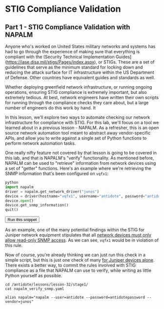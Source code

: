 # STIG Compliance Validation
## Part 1  - STIG Compliance Validation with NAPALM

Anyone who's worked on United States military networks and systems has had to go through the experience of making sure that everything is compliant with the (Security Technical Implementation Guides](https://iase.disa.mil/stigs/Pages/index.aspx), or STIGs. These are a set of guidelines that serve as the minimum standard for locking down and reducing the attack surface for IT infrastructure within the US Department of Defense. Other countries have equivalent guides and standards as well.

Whether deploying greenfield network infrastructure, or running ongoing operations, ensuring STIG compliance is extremely important, but also extremely tedious. At best, network engineers have written their own scripts for running through the compliance checks they care about, but a large number of engineers do this work by hand. It

In this lesson, we'll explore two ways to automate checking our network infrastructure for compliance with STIG. For this lab, we'll focus on a tool we learned about in a previous lesson - NAPALM. As a refresher, this is an open source network automation tool meant to abstract away vendor-specific APIs, and allow you to write against a single set of Python functions to perform network automation tasks.

One really nifty feature not covered by that lesson is going to be covered in this lab, and that is NAPALM's "verify" functionality. As mentioned before, NAPALM can be used to "retrieve" information from network devices using a set of "getter" functions. Here's an example where we're retrieving the SNMP information that's been configured on `vqfx1`:

```python
python
import napalm
driver = napalm.get_network_driver("junos")
device = driver(hostname="vqfx1", username="antidote", password="antidotepassword")
device.open()
device.get_snmp_information()
quit()
```
<button type="button" class="btn btn-primary btn-sm" onclick="runSnippetInTab('linux1', 0)">Run this snippet</button>

As an example, one of the many potential findings within the STIG for Juniper network equipment stipulates that all [network devices must only allow read-only SNMP access](https://stigviewer.com/stig/infrastructure_router__juniper/2018-03-06/finding/V-3969). As we can see, `vqfx1` would be in violation of this rule.



Now of course, you're already thinking we can just run this check in a simple script, but this is just one check of many [for Juniper devices alone](https://stigviewer.com/stig/infrastructure_router__juniper/). There exists a better way, to commit the rules involved with STIG compliance as a file that NAPALM can use to verify, while writing as little Python yourself as possible.

```
cd /antidote/lessons/lesson-32/stage1/
cat napalm_verify_snmp.yaml
```

```
alias napalm="napalm --user=antidote --password=antidotepassword --vendor=junos"
```

